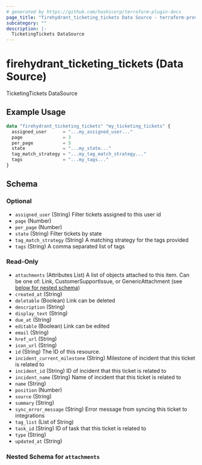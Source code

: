 ```yaml
---
# generated by https://github.com/hashicorp/terraform-plugin-docs
page_title: "firehydrant_ticketing_tickets Data Source - terraform-provider-firehydrant"
subcategory: ""
description: |-
  TicketingTickets DataSource
---
```


# firehydrant_ticketing_tickets (Data Source)

TicketingTickets DataSource

## Example Usage

```terraform
data "firehydrant_ticketing_tickets" "my_ticketing_tickets" {
  assigned_user      = "...my_assigned_user..."
  page               = 3
  per_page           = 5
  state              = "...my_state..."
  tag_match_strategy = "...my_tag_match_strategy..."
  tags               = "...my_tags..."
}
```

<!-- schema generated by tfplugindocs -->
## Schema

### Optional

- `assigned_user` (String) Filter tickets assigned to this user id
- `page` (Number)
- `per_page` (Number)
- `state` (String) Filter tickets by state
- `tag_match_strategy` (String) A matching strategy for the tags provided
- `tags` (String) A comma separated list of tags

### Read-Only

- `attachments` (Attributes List) A list of objects attached to this item. Can be one of: Link, CustomerSupportIssue, or GenericAttachment (see [below for nested schema](#nestedatt--attachments))
- `created_at` (String)
- `deletable` (Boolean) Link can be deleted
- `description` (String)
- `display_text` (String)
- `due_at` (String)
- `editable` (Boolean) Link can be edited
- `email` (String)
- `href_url` (String)
- `icon_url` (String)
- `id` (String) The ID of this resource.
- `incident_current_milestone` (String) Milestone of incident that this ticket is related to
- `incident_id` (String) ID of incident that this ticket is related to
- `incident_name` (String) Name of incident that this ticket is related to
- `name` (String)
- `position` (Number)
- `source` (String)
- `summary` (String)
- `sync_error_message` (String) Error message from syncing this ticket to integrations
- `tag_list` (List of String)
- `task_id` (String) ID of task that this ticket is related to
- `type` (String)
- `updated_at` (String)

<a id="nestedatt--attachments"></a>
### Nested Schema for `attachments`
